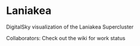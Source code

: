 # Laniakea
DigitalSky visualization of the Laniakea Supercluster

Collaborators: Check out the wiki for work status
